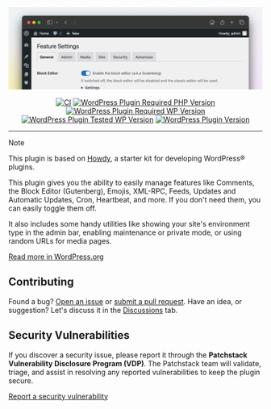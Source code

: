 ![Banner](.wporg/banner-1544x500.png)

<div align="center">

  [![CI](https://github.com/syntatis/wp-feature-flipper/actions/workflows/ci.yml/badge.svg)](https://github.com/syntatis/wp-feature-flipper/actions/workflows/ci.yml)
  [![WordPress Plugin Required PHP Version](https://img.shields.io/wordpress/plugin/required-php/syntatis-feature-flipper?label=php&color=7a86b8)](https://wordpress.org/plugins/syntatis-feature-flipper/)
  [![WordPress Plugin Required WP Version](https://img.shields.io/wordpress/plugin/wp-version/syntatis-feature-flipper?logo=wordpress&label=min&color=4f94d4)](https://wordpress.org/plugins/syntatis-feature-flipper/)
  [![WordPress Plugin Tested WP Version](https://img.shields.io/wordpress/plugin/tested/syntatis-feature-flipper?logo=wordpress&label=up-to&color=4f94d4)](https://wordpress.org/plugins/syntatis-feature-flipper/)
  [![WordPress Plugin Version](https://img.shields.io/wordpress/plugin/v/syntatis-feature-flipper?logo=wordpress&logoColor=fff&label=playground&labelColor=3858e9&color=3858e9)](https://playground.wordpress.net/?blueprint-url=https://raw.githubusercontent.com/syntatis/wp-feature-flipper/main/.wporg/blueprints/blueprint.json)

</div>

---

> [!NOTE]
> This plugin is based on [Howdy](https://github.com/syntatis/howdy), a starter kit for developing WordPress® plugins.

This plugin gives you the ability to easily manage features like Comments, the Block Editor (Gutenberg), Emojis, XML-RPC, Feeds, Updates and Automatic Updates, Cron, Heartbeat, and more. If you don't need them, you can easily toggle them off.

It also includes some handy utilities like showing your site's environment type in the admin bar, enabling maintenance or private mode, or using random URLs for media pages.

[Read more in WordPress.org](https://wordpress.org/plugins/syntatis-feature-flipper/)

## Contributing

Found a bug? [Open an issue](https://github.com/syntatis/wp-feature-flipper/issues/new) or [submit a pull request](https://github.com/syntatis/wp-feature-flipper/compare). Have an idea, or suggestion? Let's discuss it in the [Discussions](https://github.com/syntatis/wp-feature-flipper/discussions) tab.

## Security Vulnerabilities

If you discover a security issue, please report it through the **Patchstack Vulnerability Disclosure Program (VDP)**. The Patchstack team will validate, triage, and assist in resolving any reported vulnerabilities to keep the plugin secure.

[Report a security vulnerability](https://patchstack.com/database/wordpress/plugin/syntatis-feature-flipper/vdp)
